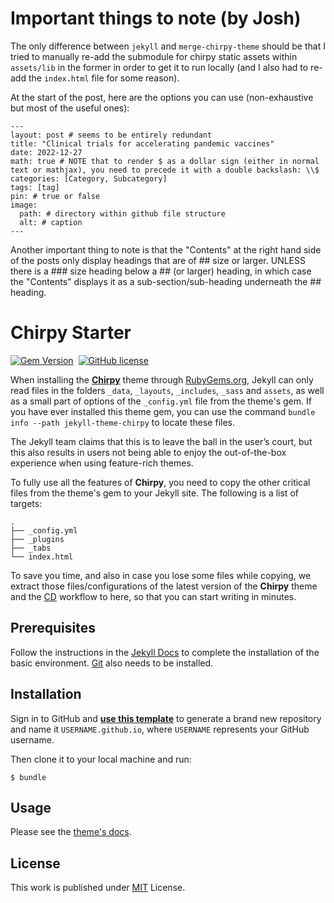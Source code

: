 # Important things to note (by Josh)

The only difference between ```jekyll``` and ```merge-chirpy-theme``` should be that I tried to manually re-add the submodule for chirpy static assets within ```assets/lib``` in the former in order to get it to run locally (and I also had to re-add the ```index.html``` file for some reason).

At the start of the post, here are the options you can use (non-exhaustive but most of the useful ones):
```
---
layout: post # seems to be entirely redundant
title: "Clinical trials for accelerating pandemic vaccines"
date: 2022-12-27
math: true # NOTE that to render $ as a dollar sign (either in normal text or mathjax), you need to precede it with a double backslash: \\$
categories: [Category, Subcategory]
tags: [tag]
pin: # true or false
image:
  path: # directory within github file structure
  alt: # caption
---
```

Another important thing to note is that the "Contents" at the right hand side of the posts only display headings that are of ## size or larger. UNLESS there is a ### size heading below a ## (or larger) heading, in which case the "Contents" displays it as a sub-section/sub-heading underneath the ## heading.

# Chirpy Starter

[![Gem Version](https://img.shields.io/gem/v/jekyll-theme-chirpy)][gem]&nbsp;
[![GitHub license](https://img.shields.io/github/license/cotes2020/chirpy-starter.svg?color=blue)][mit]

When installing the [**Chirpy**][chirpy] theme through [RubyGems.org][gem], Jekyll can only read files in the folders
`_data`, `_layouts`, `_includes`, `_sass` and `assets`, as well as a small part of options of the `_config.yml` file
from the theme's gem. If you have ever installed this theme gem, you can use the command
`bundle info --path jekyll-theme-chirpy` to locate these files.

The Jekyll team claims that this is to leave the ball in the user’s court, but this also results in users not being
able to enjoy the out-of-the-box experience when using feature-rich themes.

To fully use all the features of **Chirpy**, you need to copy the other critical files from the theme's gem to your
Jekyll site. The following is a list of targets:

```shell
.
├── _config.yml
├── _plugins
├── _tabs
└── index.html
```

To save you time, and also in case you lose some files while copying, we extract those files/configurations of the
latest version of the **Chirpy** theme and the [CD][CD] workflow to here, so that you can start writing in minutes.

## Prerequisites

Follow the instructions in the [Jekyll Docs](https://jekyllrb.com/docs/installation/) to complete the installation of
the basic environment. [Git](https://git-scm.com/) also needs to be installed.

## Installation

Sign in to GitHub and [**use this template**][use-template] to generate a brand new repository and name it
`USERNAME.github.io`, where `USERNAME` represents your GitHub username.

Then clone it to your local machine and run:

```console
$ bundle
```

## Usage

Please see the [theme's docs](https://github.com/cotes2020/jekyll-theme-chirpy#documentation).

## License

This work is published under [MIT][mit] License.

[gem]: https://rubygems.org/gems/jekyll-theme-chirpy
[chirpy]: https://github.com/cotes2020/jekyll-theme-chirpy/
[use-template]: https://github.com/cotes2020/chirpy-starter/generate
[CD]: https://en.wikipedia.org/wiki/Continuous_deployment
[mit]: https://github.com/cotes2020/chirpy-starter/blob/master/LICENSE

